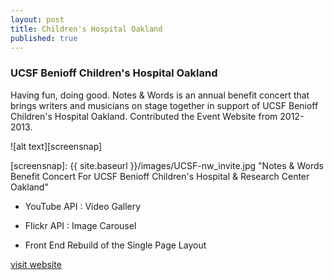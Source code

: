 ```yaml
---
layout: post
title: Children's Hospital Oakland
published: true
---
```


### UCSF Benioff Children's Hospital Oakland

Having fun, doing good. Notes & Words is an annual benefit concert that brings writers and musicians on stage together in support of UCSF Benioff Children's Hospital Oakland. Contributed the Event Website from 2012-2013.
 
![alt text][screensnap]

[screensnap]: {{ site.baseurl }}/images/UCSF-nw_invite.jpg "Notes & Words Benefit Concert For UCSF Benioff Children's Hospital & Research Center Oakland"


* YouTube API : Video Gallery

* Flickr API  : Image Carousel

* Front End Rebuild of the Single Page Layout

[visit website](http://notesandwords.org)
